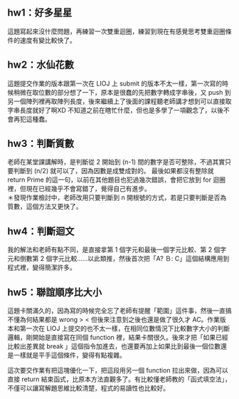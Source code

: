 ## hw1：好多星星
這題寫起來沒什麼問題，再練習一次雙重迴圈，練習到現在有感覺思考雙重迴圈條件的速度有變比較快了。

## hw2：水仙花數
這題提交作業的版本跟第一次在 LIOJ 上 submit 的版本不太一樣，第一次寫的時候稍微在取位數的部分想了一下，原本是很蠢的先把數字轉成字串後，又 push 到另一個陣列裡再取陣列長度，後來繼續上了後面的課程聽老師講才想到可以直接取字串長度就好了啊XD 不知道之前在瞎忙什麼，但也是多學了一項觀念了，以後不會再犯這種蠢。

## hw3：判斷質數
老師在某堂課講解時，是判斷從 2 開始到 (n-1) 間的數字是否可整除，不過其實只要判斷到 (n/2) 就可以了，因為因數是成雙成對的。 最後如果都沒有整除就 return Prime 的這一句，以前在其他題目也犯過幾次錯誤，會把它放到 for 迴圈裡，但現在已經幾乎不會寫錯了，覺得自己有進步。  
＊發現作業檢討中，老師改用只要判斷到 n 開根號的方式，若是只要判斷是否為質數，這個方法又更快了。

## hw4：判斷迴文
我的解法和老師有點不同，是直接拿第 1 個字元和最後一個字元比較、第 2 個字元和倒數第 2 個字元比較......以此類推，然後首次把「A? Ｂ: C」這個結構應用到程式裡，變得簡潔許多。

## hw5：聯誼順序比大小
這題卡關滿久的，因為寫的時候完全忘了老師有提醒「範圍」這件事，然後一直搞不懂為何結果都是 wrong > < 但後來注意到之後也還是做了很久才 AC。作業版本和第一次在 LIOJ 上提交的也不太一樣，在相同位數情況下比較數字大小的判斷邏輯，剛開始是直接寫在同個 function 裡，結果卡關很久。後來才把「如果已經比較出差異就 break 」這個指令加進去，也還要再加上如果比到最後一個位數還是一樣就是平手這個條件，變得有點複雜。  

這次要交作業有把這塊優化一下，把這段用另一個 function 拉出來做，因為可以直接 return 結束函式，比原本方法直觀多了。有比較懂老師教的「函式填空法」，不僅可以讓寫解題思維比較清楚，程式的易讀性也比較好。

